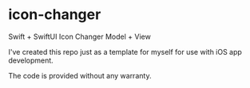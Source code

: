 # icon-changer
Swift + SwiftUI Icon Changer Model + View

I've created this repo just as a template for myself for use with iOS app development.

The code is provided without any warranty. 